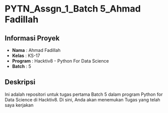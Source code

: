 # PYTN_Assgn_1_Batch 5_Ahmad Fadillah

## Informasi Proyek

- **Nama**     : Ahmad Fadillah
- **Kelas**    : KS-17
- **Program**  : Hacktiv8 - Python For Data Science
- **Batch**    : 5
## Deskripsi

Ini adalah repositori untuk tugas pertama Batch 5 dalam program Python for Data Science di Hacktiv8. Di sini, Anda akan menemukan Tugas yang telah saya kerjakan
